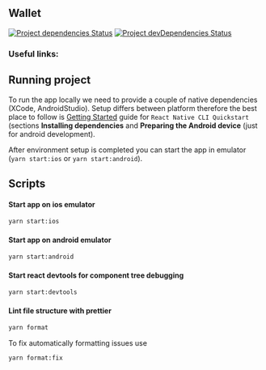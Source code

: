 ## Wallet

[![Project dependencies Status](https://david-dm.org/Neufund/platform-frontend/status.svg?path=packages/wallet)](https://david-dm.org/Neufund/platform-frontend?path=packages/wallet)
[![Project devDependencies Status](https://david-dm.org/Neufund/platform-frontend/dev-status.svg?path=packages/wallet)](https://david-dm.org/Neufund/platform-frontend?type=dev&path=packages/wallet)

### Useful links:

## Running project

To run the app locally we need to provide a couple of native dependencies (XCode, AndroidStudio).
Setup differs between platform therefore the best place to follow is
[Getting Started](https://facebook.github.io/react-native/docs/getting-started) guide for
`React Native CLI Quickstart` (sections **Installing dependencies** and **Preparing the Android
device** (just for android development).

After environment setup is completed you can start the app in emulator (`yarn start:ios` or
`yarn start:android`).

## Scripts

#### Start app on **ios** emulator

```bash
yarn start:ios
```

#### Start app on **android** emulator

```bash
yarn start:android
```

#### Start react devtools for component tree debugging

```bash
yarn start:devtools
```

#### Lint file structure with prettier

```bash
yarn format
```

To fix automatically formatting issues use

```bash
yarn format:fix
```
